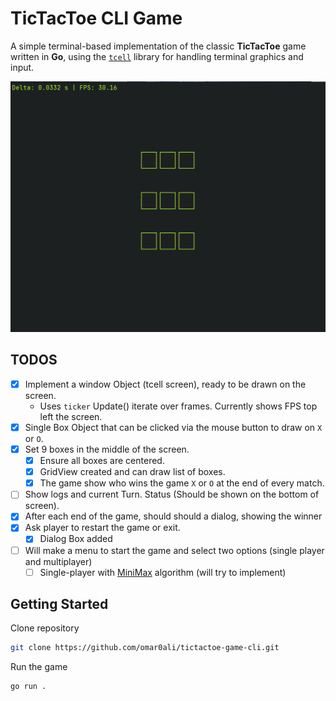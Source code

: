# TicTacToe CLI Game

A simple terminal-based implementation of the classic **TicTacToe** game written in **Go**, using the [`tcell`](https://github.com/gdamore/tcell) library for handling terminal graphics and input.

![TicTacToe Game](https://github.com/omar0ali/tictactoe-game-cli/blob/main/screenshots/tictactoe-game-cli.png)

## TODOS
- [x] Implement a window Object (tcell screen), ready to be drawn on the screen.
    - Uses `ticker` Update() iterate over frames. Currently shows FPS top left the screen.
- [X] Single Box Object that can be clicked via the mouse button to draw on `X` or `O`.
- [X] Set 9 boxes in the middle of the screen.
    - [X] Ensure all boxes are centered.
    - [X] GridView created and can draw list of boxes.
    - [X] The game show who wins the game `X` or `O` at the end of every match.
- [ ] Show logs and current Turn. Status (Should be shown on the bottom of screen).
- [X] After each end of the game, should should a dialog, showing the winner 
- [X] Ask player to restart the game or exit.
    - [X] Dialog Box added
- [ ] Will make a menu to start the game and select two options (single player and multiplayer)
    - [ ] Single-player with [MiniMax](https://en.wikipedia.org/wiki/Minimax) algorithm (will try to implement)

## Getting Started

Clone repository

```bash
git clone https://github.com/omar0ali/tictactoe-game-cli.git
```

Run the game

```bash
go run .
```

